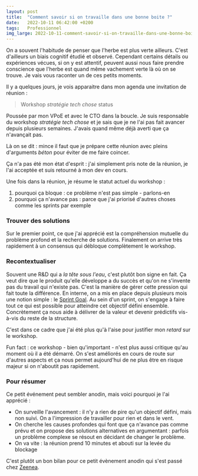 ```yaml
---
layout: post
title:  "Comment savoir si on travaille dans une bonne boite ?"
date:   2022-10-11 06:42:00 +0200
tags:   Professionnel
img_large: 2022-10-11-comment-savoir-si-on-travaille-dans-une-bonne-boite.jpeg
---
```


On a souvent l'habitude de penser que l'herbe est plus verte ailleurs. C'est d'ailleurs un biais cognitif étudié et
observé. Cependant certains détails ou expériences vécues, si on y est attentif, peuvent aussi nous faire prendre
conscience que l'herbe est quand même vachement verte là où on se trouve. Je vais vous raconter un de ces petits
moments.

Il y a quelques jours, je vois apparaitre dans mon agenda une invitation de réunion :

> Workshop _stratégie tech chose_ status

Poussée par mon VPoE et avec le CTO dans la boucle. Je suis responsable du workshop _stratégie tech chose_ et je sais
que je ne l'ai pas fait avancer depuis plusieurs semaines. J'avais quand même déjà averti que ça n'avançait pas.

Là on se dit : mince il faut que je prépare cette réunion avec pleins d'arguments _béton_ pour éviter de me faire
coincer.

Ça n'a pas été mon état d'esprit : j'ai simplement pris note de la réunion, je l'ai acceptée et suis retourné à mon dev
en cours.

Une fois dans la réunion, je résume le statut actuel du workshop :

 1. pourquoi ça bloque : ce problème n'est pas simple - parlons-en
 2. pourquoi ça n'avance pas : parce que j'ai priorisé d'autres choses comme les sprints par exemple

### Trouver des solutions

Sur le premier point, ce que j'ai apprécié est la compréhension mutuelle du problème profond et la recherche de
solutions. Finalement on arrive très rapidement à un consensus qui débloque complètement le workshop.

### Recontextualiser

Souvent une R&D qui a _la tête sous l'eau_, c'est plutôt bon signe en fait. Ça veut dire que le produit qu'elle
développe a du succès et qu'on ne s'invente pas du travail qui n'existe pas. C'est la manière de gérer cette pression
qui fait toute la différence. En interne, on a mis en place depuis plusieurs mois une notion simple : le
[Sprint Goal][scrum-guide-sprint-goal]. Au sein d'un sprint, on s'engage à faire tout ce qui est possible pour atteindre
cet objectif défini ensemble. Concrètement ça nous aide à délivrer de la valeur et devenir prédictifs vis-à-vis du reste
de la structure.

C'est dans ce cadre que j'ai été plus qu'à l'aise pour justifier mon _retard_ sur le workshop.

Fun fact : ce workshop - bien qu'important - n'est plus aussi critique qu'au moment où il a été démarré. On s'est
améliorés en cours de route sur d'autres aspects et ça nous permet aujourd'hui de ne plus être en risque majeur si on
n'aboutit pas rapidement.

### Pour résumer

Ce petit événement peut sembler anodin, mais voici pourquoi je l'ai apprécié :

 - On surveille l'avancement : il n'y a rien de pire qu'un objectif défini, mais non suivi. On a l'impression de
   travailler pour rien et dans le vent.
 - On cherche les causes profondes qui font que ça n'avance pas comme prévu et on propose des solutions alternatives en
   argumentant : parfois un problème complexe se résout en décidant de changer le problème.
 - On va vite : la réunion prend 10 minutes et abouti sur la levée du blockage

C'est plutôt un bon bilan pour ce petit évènement anodin qui s'est passé chez [Zeenea][zeenea].

[scrum-guide-sprint-goal]: https://scrumguides.org/scrum-guide.html#commitment-sprint-goal
[zeenea]: https://zeenea.com/fr/notre-histoire